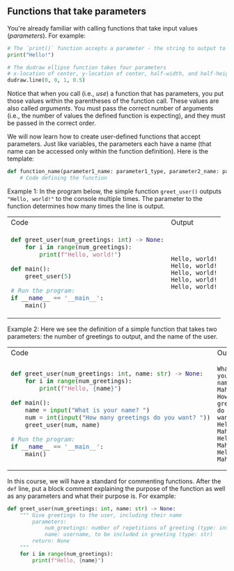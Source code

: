## Functions that take parameters

You're already familiar with calling functions that take input values (*parameters*). For example:

```python
# The `print()` function accepts a parameter - the string to output to the console
print("Hello!")

# The dudraw ellipse function takes four parameters
# x-location of center, y-location of center, half-width, and half-height
dudraw.line(0, 0, 1, 0.5)
```
Notice that when you call (i.e., *use*) a function that has parameters, you put those values within the parentheses of the function call. These values are also called *arguments*. You must pass the correct number of arguments (i.e., the number of values the defined function is expecting), and they must be passed in the correct order.

We will now learn how to create user-defined functions that accept parameters. Just like variables, the parameters each have a name (that name can be accessed only within the function definition). Here is the template:

```python
def function_name(parameter1_name: parameter1_type, parameter2_name: parameter2_type,...) -> None:
    # Code defining the function
```

Example 1: In the program below, the simple function `greet_user()` outputs `"Hello, world!"` to the console multiple times. The parameter to the function determines how many times the line is output.

<table>
<tr><td>Code</td><td>Output</td></tr>
<tr>
<td nowrap>

```python
def greet_user(num_greetings: int) -> None:
    for i in range(num_greetings):
        print(f"Hello, world!")

def main():
    greet_user(5)

# Run the program:
if __name__ == '__main__':
    main()
```
</td>

<td>

```
Hello, world!
Hello, world!
Hello, world!
Hello, world!
Hello, world!
```
</tr>
</table>

Example 2: Here we see the definition of a simple function that takes two parameters: the number of greetings to output, and the name of the user.

<table>
<tr><td>Code</td><td>Output</td></tr>
<tr>
<td nowrap>

```python
def greet_user(num_greetings: int, name: str) -> None:
    for i in range(num_greetings):
        print(f"Hello, {name}")

def main():
    name = input("What is your name? ")
    num = int(input("How many greetings do you want? "))
    greet_user(num, name)

# Run the program:
if __name__ == '__main__':
    main()
```
</td>

<td>

```
What is your name? Mahsa
How many greetings do you want? 3
Hello, Mahsa
Hello, Mahsa
Hello, Mahsa
```
</tr>
</table>

In this course, we will have a standard for commenting functions. After the `def` line, put a block comment explaining the purpose of the function as well as any parameters and what their purpose is. For example:

```python
def greet_user(num_greetings: int, name: str) -> None:
    """ Give greetings to the user, including their name
        parameters:
            num_greetings: number of repetitions of greeting (type: int)
            name: username, to be included in greeting (type: str)
        return: None
    """
    for i in range(num_greetings):
        print(f"Hello, {name}")
```

